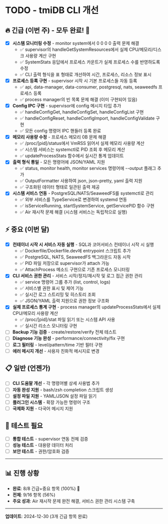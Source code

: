 # TODO - tmiDB CLI 개선

## 🔥 긴급 (이번 주) - 모두 완료! 🎉
- [x] **시스템 모니터링 수정** - monitor system에서 0 0 0 0 출력 문제 해결
  - ✅ supervisor의 handleGetSystemResources에서 실제 CPU/메모리/디스크 사용량 계산 구현
  - ✅ SystemStats 응답에서 프로세스 카운트가 실제 프로세스 수를 반영하도록 수정
  - ✅ CLI 출력 형식을 표 형태로 개선하여 시간, 프로세스, 리소스 정보 표시
- [x] **프로세스 등록 구현** - supervisor 시작 시 기본 프로세스들 자동 등록
  - ✅ api, data-manager, data-consumer, postgresql, nats, seaweedfs 프로세스 등록
  - ✅ process manager의 빈 목록 문제 해결 (이미 구현되어 있음)
- [x] **Config IPC 구현** - supervisor에 config 메시지 타입 추가
  - ✅ handleConfigGet, handleConfigSet, handleConfigList 구현
  - ✅ handleConfigReset, handleConfigImport, handleConfigValidate 구현
  - ✅ 모든 config 명령어 IPC 핸들러 등록 완료
- [x] **메모리 사용량 수정** - 프로세스 메모리 0B 문제 해결
  - ✅ /proc/[pid]/status에서 VmRSS 읽어서 실제 메모리 사용량 계산
  - ✅ 시스템 서비스는 systemctl로 PID 조회 후 메모리 계산
  - ✅ updateProcessStats 함수에서 실시간 통계 업데이트
- [x] **출력 형식 통일** - 모든 명령어에 JSON/YAML 지원
  - ✅ status, monitor health, monitor services 명령어에 --output 플래그 추가
  - ✅ OutputFormatter 사용하여 json, json-pretty, yaml 출력 지원
  - ✅ 구조화된 데이터 형태로 일관된 출력 제공
- [x] **시스템 서비스 연동** - PostgreSQL/NATS/SeaweedFS를 systemctl로 관리
  - ✅ 외부 서비스를 TypeService로 변경하여 systemd 연동
  - ✅ isServiceRunning, startSystemService, getServicePID 함수 구현
  - ✅ Air 재시작 문제 해결 (시스템 서비스는 독립적으로 실행)

## ⚡ 중요 (이번 달)
- [x] **컨테이너 시작 시 서비스 자동 실행** - SQL과 코어서비스 컨테이너 시작 시 실행
  - ✅ Dockerfile/Dockerfile.dev에 entrypoint 스크립트 추가
  - ✅ PostgreSQL, NATS, SeaweedFS 백그라운드 자동 시작
  - ✅ PID 파일 저장으로 supervisor가 attach 가능
  - ✅ AttachProcess 메소드 구현으로 기존 프로세스 모니터링
- [x] **CLI 서비스 권한 관리** - 서비스 시작/정지/재시작 및 로그 접근 권한 관리
  - ✅ service 명령어 그룹 추가 (list, control, logs)
  - ✅ 서비스별 권한 표시 및 제어 기능
  - ✅ 실시간 로그 스트리밍 및 히스토리 조회
  - ✅ JSON/YAML 출력 지원으로 권한 정보 구조화
- [x] **실제 프로세스 통계 구현** - process manager의 updateProcessStats에서 실제 CPU/메모리 사용량 계산
  - ✅ /proc/[pid]/stat 파일 읽기 또는 시스템 API 사용
  - ✅ 실시간 리소스 모니터링 구현
- [ ] **Backup 기능 검증** - create/restore/verify 전체 테스트
- [ ] **Diagnose 기능 완성** - performance/connectivity/fix 구현
- [ ] **로그 필터링** - level/pattern/time 기반 필터 구현
- [ ] **에러 메시지 개선** - 사용자 친화적 메시지로 변경

## 📋 일반 (언젠가)
- [ ] **CLI 도움말 개선** - 각 명령어별 상세 사용법 추가
- [ ] **자동 완성 지원** - bash/zsh completion 스크립트 생성
- [ ] **설정 파일 지원** - YAML/JSON 설정 파일 읽기
- [ ] **플러그인 시스템** - 확장 가능한 명령어 구조
- [ ] **국제화 지원** - 다국어 메시지 지원

## 🧪 테스트 필요
- [ ] **통합 테스트** - supervisor 연동 전체 검증
- [ ] **성능 테스트** - 대용량 데이터 처리
- [ ] **보안 테스트** - 권한/암호화 검증

---

## 📊 진행 상황
- **완료**: 8/8 긴급+중요 항목 (100%) 🎉
- **전체**: 9/16 항목 (56%)
- **주요 성과**: Air 재시작 문제 완전 해결, 서비스 권한 관리 시스템 구축

---
**업데이트**: 2024-12-30 (3개 긴급 항목 완료) 